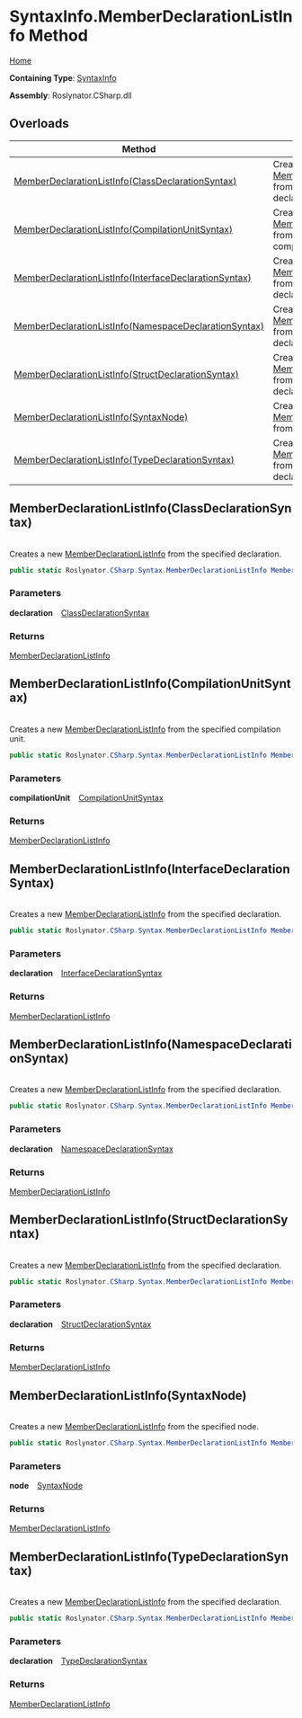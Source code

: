 # SyntaxInfo\.MemberDeclarationListInfo Method

[Home](../../../../README.md)

**Containing Type**: [SyntaxInfo](../README.md)

**Assembly**: Roslynator\.CSharp\.dll

## Overloads

| Method | Summary |
| ------ | ------- |
| [MemberDeclarationListInfo(ClassDeclarationSyntax)](#Roslynator_CSharp_SyntaxInfo_MemberDeclarationListInfo_Microsoft_CodeAnalysis_CSharp_Syntax_ClassDeclarationSyntax_) | Creates a new [MemberDeclarationListInfo](../../Syntax/MemberDeclarationListInfo/README.md) from the specified declaration\. |
| [MemberDeclarationListInfo(CompilationUnitSyntax)](#Roslynator_CSharp_SyntaxInfo_MemberDeclarationListInfo_Microsoft_CodeAnalysis_CSharp_Syntax_CompilationUnitSyntax_) | Creates a new [MemberDeclarationListInfo](../../Syntax/MemberDeclarationListInfo/README.md) from the specified compilation unit\. |
| [MemberDeclarationListInfo(InterfaceDeclarationSyntax)](#Roslynator_CSharp_SyntaxInfo_MemberDeclarationListInfo_Microsoft_CodeAnalysis_CSharp_Syntax_InterfaceDeclarationSyntax_) | Creates a new [MemberDeclarationListInfo](../../Syntax/MemberDeclarationListInfo/README.md) from the specified declaration\. |
| [MemberDeclarationListInfo(NamespaceDeclarationSyntax)](#Roslynator_CSharp_SyntaxInfo_MemberDeclarationListInfo_Microsoft_CodeAnalysis_CSharp_Syntax_NamespaceDeclarationSyntax_) | Creates a new [MemberDeclarationListInfo](../../Syntax/MemberDeclarationListInfo/README.md) from the specified declaration\. |
| [MemberDeclarationListInfo(StructDeclarationSyntax)](#Roslynator_CSharp_SyntaxInfo_MemberDeclarationListInfo_Microsoft_CodeAnalysis_CSharp_Syntax_StructDeclarationSyntax_) | Creates a new [MemberDeclarationListInfo](../../Syntax/MemberDeclarationListInfo/README.md) from the specified declaration\. |
| [MemberDeclarationListInfo(SyntaxNode)](#Roslynator_CSharp_SyntaxInfo_MemberDeclarationListInfo_Microsoft_CodeAnalysis_SyntaxNode_) | Creates a new [MemberDeclarationListInfo](../../Syntax/MemberDeclarationListInfo/README.md) from the specified node\. |
| [MemberDeclarationListInfo(TypeDeclarationSyntax)](#Roslynator_CSharp_SyntaxInfo_MemberDeclarationListInfo_Microsoft_CodeAnalysis_CSharp_Syntax_TypeDeclarationSyntax_) | Creates a new [MemberDeclarationListInfo](../../Syntax/MemberDeclarationListInfo/README.md) from the specified declaration\. |

## MemberDeclarationListInfo\(ClassDeclarationSyntax\) <a id="Roslynator_CSharp_SyntaxInfo_MemberDeclarationListInfo_Microsoft_CodeAnalysis_CSharp_Syntax_ClassDeclarationSyntax_"></a>

\
Creates a new [MemberDeclarationListInfo](../../Syntax/MemberDeclarationListInfo/README.md) from the specified declaration\.

```csharp
public static Roslynator.CSharp.Syntax.MemberDeclarationListInfo MemberDeclarationListInfo(Microsoft.CodeAnalysis.CSharp.Syntax.ClassDeclarationSyntax declaration)
```

### Parameters

**declaration** &ensp; [ClassDeclarationSyntax](https://docs.microsoft.com/en-us/dotnet/api/microsoft.codeanalysis.csharp.syntax.classdeclarationsyntax)

### Returns

[MemberDeclarationListInfo](../../Syntax/MemberDeclarationListInfo/README.md)

## MemberDeclarationListInfo\(CompilationUnitSyntax\) <a id="Roslynator_CSharp_SyntaxInfo_MemberDeclarationListInfo_Microsoft_CodeAnalysis_CSharp_Syntax_CompilationUnitSyntax_"></a>

\
Creates a new [MemberDeclarationListInfo](../../Syntax/MemberDeclarationListInfo/README.md) from the specified compilation unit\.

```csharp
public static Roslynator.CSharp.Syntax.MemberDeclarationListInfo MemberDeclarationListInfo(Microsoft.CodeAnalysis.CSharp.Syntax.CompilationUnitSyntax compilationUnit)
```

### Parameters

**compilationUnit** &ensp; [CompilationUnitSyntax](https://docs.microsoft.com/en-us/dotnet/api/microsoft.codeanalysis.csharp.syntax.compilationunitsyntax)

### Returns

[MemberDeclarationListInfo](../../Syntax/MemberDeclarationListInfo/README.md)

## MemberDeclarationListInfo\(InterfaceDeclarationSyntax\) <a id="Roslynator_CSharp_SyntaxInfo_MemberDeclarationListInfo_Microsoft_CodeAnalysis_CSharp_Syntax_InterfaceDeclarationSyntax_"></a>

\
Creates a new [MemberDeclarationListInfo](../../Syntax/MemberDeclarationListInfo/README.md) from the specified declaration\.

```csharp
public static Roslynator.CSharp.Syntax.MemberDeclarationListInfo MemberDeclarationListInfo(Microsoft.CodeAnalysis.CSharp.Syntax.InterfaceDeclarationSyntax declaration)
```

### Parameters

**declaration** &ensp; [InterfaceDeclarationSyntax](https://docs.microsoft.com/en-us/dotnet/api/microsoft.codeanalysis.csharp.syntax.interfacedeclarationsyntax)

### Returns

[MemberDeclarationListInfo](../../Syntax/MemberDeclarationListInfo/README.md)

## MemberDeclarationListInfo\(NamespaceDeclarationSyntax\) <a id="Roslynator_CSharp_SyntaxInfo_MemberDeclarationListInfo_Microsoft_CodeAnalysis_CSharp_Syntax_NamespaceDeclarationSyntax_"></a>

\
Creates a new [MemberDeclarationListInfo](../../Syntax/MemberDeclarationListInfo/README.md) from the specified declaration\.

```csharp
public static Roslynator.CSharp.Syntax.MemberDeclarationListInfo MemberDeclarationListInfo(Microsoft.CodeAnalysis.CSharp.Syntax.NamespaceDeclarationSyntax declaration)
```

### Parameters

**declaration** &ensp; [NamespaceDeclarationSyntax](https://docs.microsoft.com/en-us/dotnet/api/microsoft.codeanalysis.csharp.syntax.namespacedeclarationsyntax)

### Returns

[MemberDeclarationListInfo](../../Syntax/MemberDeclarationListInfo/README.md)

## MemberDeclarationListInfo\(StructDeclarationSyntax\) <a id="Roslynator_CSharp_SyntaxInfo_MemberDeclarationListInfo_Microsoft_CodeAnalysis_CSharp_Syntax_StructDeclarationSyntax_"></a>

\
Creates a new [MemberDeclarationListInfo](../../Syntax/MemberDeclarationListInfo/README.md) from the specified declaration\.

```csharp
public static Roslynator.CSharp.Syntax.MemberDeclarationListInfo MemberDeclarationListInfo(Microsoft.CodeAnalysis.CSharp.Syntax.StructDeclarationSyntax declaration)
```

### Parameters

**declaration** &ensp; [StructDeclarationSyntax](https://docs.microsoft.com/en-us/dotnet/api/microsoft.codeanalysis.csharp.syntax.structdeclarationsyntax)

### Returns

[MemberDeclarationListInfo](../../Syntax/MemberDeclarationListInfo/README.md)

## MemberDeclarationListInfo\(SyntaxNode\) <a id="Roslynator_CSharp_SyntaxInfo_MemberDeclarationListInfo_Microsoft_CodeAnalysis_SyntaxNode_"></a>

\
Creates a new [MemberDeclarationListInfo](../../Syntax/MemberDeclarationListInfo/README.md) from the specified node\.

```csharp
public static Roslynator.CSharp.Syntax.MemberDeclarationListInfo MemberDeclarationListInfo(Microsoft.CodeAnalysis.SyntaxNode node)
```

### Parameters

**node** &ensp; [SyntaxNode](https://docs.microsoft.com/en-us/dotnet/api/microsoft.codeanalysis.syntaxnode)

### Returns

[MemberDeclarationListInfo](../../Syntax/MemberDeclarationListInfo/README.md)

## MemberDeclarationListInfo\(TypeDeclarationSyntax\) <a id="Roslynator_CSharp_SyntaxInfo_MemberDeclarationListInfo_Microsoft_CodeAnalysis_CSharp_Syntax_TypeDeclarationSyntax_"></a>

\
Creates a new [MemberDeclarationListInfo](../../Syntax/MemberDeclarationListInfo/README.md) from the specified declaration\.

```csharp
public static Roslynator.CSharp.Syntax.MemberDeclarationListInfo MemberDeclarationListInfo(Microsoft.CodeAnalysis.CSharp.Syntax.TypeDeclarationSyntax declaration)
```

### Parameters

**declaration** &ensp; [TypeDeclarationSyntax](https://docs.microsoft.com/en-us/dotnet/api/microsoft.codeanalysis.csharp.syntax.typedeclarationsyntax)

### Returns

[MemberDeclarationListInfo](../../Syntax/MemberDeclarationListInfo/README.md)

